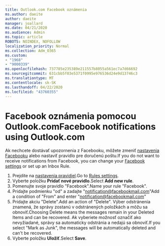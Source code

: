 ```yaml
---
title: Outlook.com Facebook oznámenia
ms.author: daeite
author: daeite
manager: joallard
ms.date: 04/21/2020
ms.audience: Admin
ms.topic: article
ROBOTS: NOINDEX, NOFOLLOW
localization_priority: Normal
ms.collection: Adm_O365
ms.custom:
- "1968"
- "9000339"
ms.openlocfilehash: 737785e235389e211557b8055a561ec7a7d66692
ms.sourcegitcommit: 631cbb5f03e5371f0995e976536d24e9d13746c3
ms.translationtype: MT
ms.contentlocale: sk-SK
ms.lasthandoff: 04/22/2020
ms.locfileid: "43760355"
---
```

# <a name="facebook-notifications-using-outlookcom"></a><span data-ttu-id="264af-102">Facebook oznámenia pomocou Outlook.com</span><span class="sxs-lookup"><span data-stu-id="264af-102">Facebook notifications using Outlook.com</span></span>

<span data-ttu-id="264af-103">Ak nechcete dostávať upozornenia z Facebooku, môžete zmeniť [nastavenia Facebooku](https://aka.ms/facebook-notifications-settings) alebo nastaviť pravidlo pre doručenú poštu.</span><span class="sxs-lookup"><span data-stu-id="264af-103">If you do not want to receive notifications from Facebook, you can change your [Facebook settings](https://aka.ms/facebook-notifications-settings) or set up an Inbox Rule.</span></span>

1. <span data-ttu-id="264af-104">Prejdite na [nastavenia pravidiel](https://outlook.live.com/mail/options/mail/rules/inboxRules).</span><span class="sxs-lookup"><span data-stu-id="264af-104">Go to [Rules settings](https://outlook.live.com/mail/options/mail/rules/inboxRules).</span></span>
1. <span data-ttu-id="264af-105">Vyberte položku **Pridať nové pravidlo**.</span><span class="sxs-lookup"><span data-stu-id="264af-105">Select **Add new rule**.</span></span>
1. <span data-ttu-id="264af-106">Pomenujte svoje pravidlo "Facebook".</span><span class="sxs-lookup"><span data-stu-id="264af-106">Name your rule "Facebook".</span></span>
1. <span data-ttu-id="264af-107">Pridajte podmienku "od" a zadajte "notification@facebookmail.com"</span><span class="sxs-lookup"><span data-stu-id="264af-107">Add a condition of "From" and enter "notification@facebookmail.com"</span></span>
1. <span data-ttu-id="264af-108">Pridajte akciu "Delete".</span><span class="sxs-lookup"><span data-stu-id="264af-108">Add an action of "Delete".</span></span> <span data-ttu-id="264af-109">Výber odstránenia znamená, že správy zostanú v odstránených položkách a môžu sa obnoviť.</span><span class="sxs-lookup"><span data-stu-id="264af-109">Choosing Delete means the messages remain in your Deleted Items and can be recovered.</span></span> <span data-ttu-id="264af-110">Ak vyberiete možnosť označiť ako nevyžiadané, správy sa automaticky odstránia a nedajú sa obnoviť.</span><span class="sxs-lookup"><span data-stu-id="264af-110">If you select "Mark as Junk", the messages will be automatically deleted and can't be recovered.</span></span>
1. <span data-ttu-id="264af-111">Vyberte položku **Uložiť**.</span><span class="sxs-lookup"><span data-stu-id="264af-111">Select **Save**.</span></span>